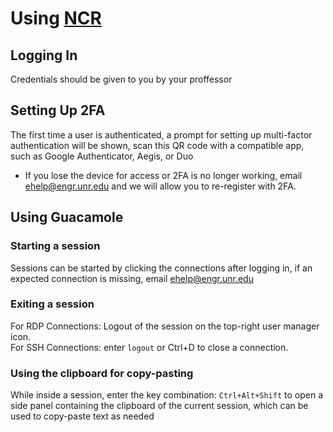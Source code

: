 # Using [NCR](https://ncr.cse.unr.edu)

## Logging In
Credentials should be given to you by your proffessor

## Setting Up 2FA
The first time a user is authenticated, a prompt for setting up multi-factor authentication will be shown, scan this QR code with a compatible app, such as Google Authenticator, Aegis, or Duo
 - If you lose the device for access or 2FA is no longer working, email ehelp@engr.unr.edu and we will allow you to re-register with 2FA.

## Using Guacamole
### Starting a session
Sessions can be started by clicking the connections after logging in, if an expected connection is missing, email ehelp@engr.unr.edu

### Exiting a session
For RDP Connections: Logout of the session on the top-right user manager icon. \
For SSH Connections: enter ```logout``` or Ctrl+D to close a connection.

### Using the clipboard for copy-pasting
While inside a session, enter the key combination: ```Ctrl+Alt+Shift``` to open a side panel containing the clipboard of the current session, which can be used to copy-paste text as needed

